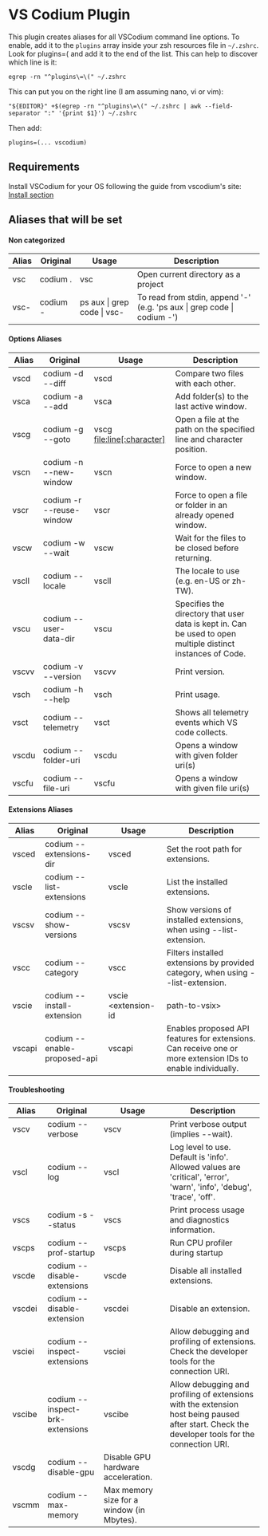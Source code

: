 # VS Codium Plugin

This plugin creates aliases for all VSCodium command line options.
To enable, add it to the `plugins` array inside your zsh resources file in `~/.zshrc`.
Look for plugins=( and add it to the end of the list. This can help to discover which line is it:

```
egrep -rn "^plugins\=\(" ~/.zshrc
```
This can put you on the right line (I am assuming nano, vi or vim):
```
"${EDITOR}" +$(egrep -rn "^plugins\=\(" ~/.zshrc | awk --field-separator ":" '{print $1}') ~/.zshrc
```
Then add:
```
plugins=(... vscodium)
```

## Requirements
Install VSCodium for your OS following the guide from vscodium's site:
[Install section](https://vscodium.com/#install)

## Aliases that will be set
#### Non categorized
| Alias  | Original         | Usage | Description |
| -----  | ---------------- | ----- | ------------|
| vsc    | codium .  | vsc | Open current directory as a project  |
| vsc-   | codium -  | ps aux \| grep code \| vsc- | To read from stdin, append '-' (e.g. 'ps aux \| grep code \| codium -')  |

#### Options Aliases

| Alias | Original                  | Usage | Description |
| ----- | ------------------------- | ----- | ------------|
| vscd  | codium -d --diff          | vscd <file> <file> | Compare two files with each other. |
| vsca  | codium -a --add           | vsca <folder> | Add folder(s) to the last active window. |
| vscg  | codium -g --goto          | vscg <file:line[:character]> | Open a file at the path on the specified line and character position. |
| vscn  | codium -n --new-window    | vscn  | Force to open a new window. |
| vscr  | codium -r --reuse-window  | vscr  | Force to open a file or folder in an already opened window. |
| vscw  | codium -w --wait          | vscw  | Wait for the files to be closed before returning. |
| vscll | codium --locale           | vscll <locale> | The locale to use (e.g. en-US or zh-TW). |
| vscu  | codium --user-data-dir    | vscu <dir> | Specifies the directory that user data is kept in. Can be used to open multiple distinct instances of Code. |
| vscvv | codium -v --version       | vscvv | Print version. |
| vsch  | codium -h --help          | vsch  | Print usage. |
| vsct  | codium --telemetry        | vsct  | Shows all telemetry events which VS code collects. |
| vscdu | codium --folder-uri       | vscdu<uri> | Opens a window with given folder uri(s) |
| vscfu | codium --file-uri         | vscfu<uri> | Opens a window with given file uri(s) |

#### Extensions Aliases
| Alias | Original                  | Usage | Description |
| ----- | ------------------------- | ----- | ------------|
| vsced  | codium --extensions-dir <dir>  | vsced  <dir> | Set the root path for extensions. |
| vscle  | codium --list-extensions       | vscle  | List the installed extensions. |
| vscsv  | codium --show-versions         | vscsv  | Show versions of installed extensions, when using --list-extension. |
| vscc   | codium --category              | vscc   | Filters installed extensions by provided category, when using --list-extension. |
| vscie  | codium --install-extension     | vscie <extension-id | path-to-vsix> | Installs or updates the extension. Use `--force` argument to avoid prompts. || vscue  | codium --uninstall-extension   | vscue  <extension-id> | Uninstalls an extension. |
| vscapi | codium --enable-proposed-api   | vscapi <extension-id> | Enables proposed API features for extensions. Can receive one or more extension IDs to enable individually. |

#### Troubleshooting
| Alias | Original                  | Usage | Description |
| ----- | ------------------------- | ----- | ------------|
| vscv    | codium --verbose                          | vscv  | Print verbose output (implies --wait). |
| vscl    | codium --log                              | vscl <level>  | Log level to use. Default is 'info'. Allowed values are 'critical', 'error', 'warn', 'info', 'debug', 'trace', 'off'. |
| vscs    | codium -s --status                        | vscs  | Print process usage and diagnostics information. |
| vscps   | codium --prof-startup                     | vscps  | Run CPU profiler during startup |
| vscde   | codium --disable-extensions               | vscde  | Disable all installed extensions. |
| vscdei  | codium --disable-extension                | vscdei <extension-id> | Disable an extension. |
| vsciei  | codium --inspect-extensions               | vsciei <port> | Allow debugging and profiling of extensions. Check the developer tools for the connection URI. |
| vscibe  | codium --inspect-brk-extensions           | vscibe <port> | Allow debugging and profiling of extensions with the extension host being paused after start. Check the developer tools for the connection URI. |
| vscdg   | codium --disable-gpu                      | Disable GPU hardware acceleration. |
| vscmm   | codium --max-memory                       | Max memory size for a window (in Mbytes). |
